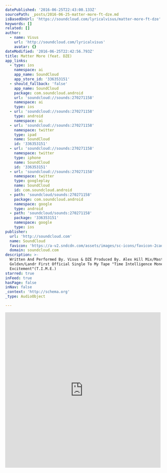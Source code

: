```yaml
---
datePublished: '2016-06-25T22:43:00.133Z'
sourcePath: _posts/2016-06-25-matter-more-ft-dze.md
isBasedOnUrl: 'https://soundcloud.com/lyricalvisus/matter-more-ft-dze'
keywords: []
related: []
author:
  - name: Visus
    url: 'http://soundcloud.com/lyricalvisus'
    avatar: {}
dateModified: '2016-06-25T22:42:56.793Z'
title: Matter More (feat. DZE)
app_links:
  - type: ios
    namespace: ai
    app_name: SoundCloud
    app_store_id: '336353151'
  - should_fallback: 'false'
    app_name: SoundCloud
    package: com.soundcloud.android
    url: 'soundcloud://sounds:270271158'
    namespace: ai
    type: ios
  - url: 'soundcloud://sounds:270271158'
    type: android
    namespace: ai
  - url: 'soundcloud://sounds:270271158'
    namespace: twitter
    type: ipad
    name: SoundCloud
    id: '336353151'
  - url: 'soundcloud://sounds:270271158'
    namespace: twitter
    type: iphone
    name: SoundCloud
    id: '336353151'
  - url: 'soundcloud://sounds:270271158'
    namespace: twitter
    type: googleplay
    name: SoundCloud
    id: com.soundcloud.android
  - path: 'soundcloud/sounds:270271158'
    package: com.soundcloud.android
    namespace: google
    type: android
  - path: 'soundcloud/sounds:270271158'
    package: '336353151'
    namespace: google
    type: ios
publisher:
  url: 'http://soundcloud.com'
  name: SoundCloud
  favicon: 'https://a-v2.sndcdn.com/assets/images/sc-icons/favicon-2cadd14b.ico'
  domain: soundcloud.com
description: >-
  Written And Performed By. Visus & DZE Produced By. Alex Hill Mix/Mastered By.
  Gxldxn/Landr First Official Single To My Tape "Time Intelligence Money
  Excitement"(T.I.M.E.)
starred: true
inFeed: true
hasPage: false
inNav: false
_context: 'http://schema.org'
_type: AudioObject

---
```

<iframe src="https://cdn.embedly.com/widgets/media.html?src=https%3A%2F%2Fw.soundcloud.com%2Fplayer%2F%3Fvisual%3Dtrue%26url%3Dhttp%253A%252F%252Fapi.soundcloud.com%252Ftracks%252F270271158%26show_artwork%3Dtrue&amp;url=https%3A%2F%2Fsoundcloud.com%2Flyricalvisus%2Fmatter-more-ft-dze&amp;image=http%3A%2F%2Fi1.sndcdn.com%2Fartworks-000168477875-ktx429-t500x500.jpg&amp;key=b7d04c9b404c499eba89ee7072e1c4f7&amp;type=text%2Fhtml&amp;schema=soundcloud" width="500" height="500" scrolling="no" frameborder="0" allowfullscreen="" style=""></iframe>
